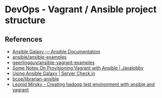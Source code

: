 DevOps - Vagrant / Ansible project structure
=============================================

References
-------------

- [Ansible Galaxy — Ansible Documentation](http://docs.ansible.com/galaxy.html)
- [ansible/ansible-examples](https://github.com/ansible/ansible-examples)
- [geerlingguy/ansible-vagrant-examples](https://github.com/geerlingguy/ansible-vagrant-examples)
- [Some Notes On Provisioning Vagrant with Ansible | Javalobby](http://java.dzone.com/articles/some-notes-provisioning)
- [Using Ansible Galaxy | Server Check.in](https://servercheck.in/blog/using-ansible-galaxy)
- [bcoe/librarian-ansible](https://github.com/bcoe/librarian-ansible)
- [Leonid Mirsky - Creating hadoop test environment with ansible and vagrant](http://leonidmirsky.com/ansible/hadoop/devops/2013/11/19/creating-hadoop-test-environment-with-ansible-and-vagrant.html)

